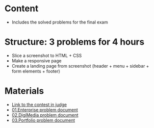 # Content
- Includes the solved problems for the final exam

# Structure: 3 problems for 4 hours
- Slice a screenshot to HTML + CSS
- Make a responsive page
- Create a landing page from screenshot (header + menu + sidebar + form elements + footer)

# Materials 
- [Link to the contest in judge](https://judge.softuni.org/Contests/3242/HTML-CSS-Exam-30-October-2021)
- [01.Enterprise problem document](https://github.com/TheStormWeaver/Front-End/files/7451897/01.Enterprise.docx)
- [02.DigiMedia problem document](https://github.com/TheStormWeaver/Front-End/files/7451898/02.DigiMedia.docx)
- [03.Portfolio problem document](https://github.com/TheStormWeaver/Front-End/files/7451900/03.Portfolio.docx) 
